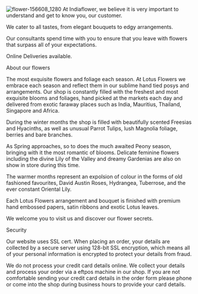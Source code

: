 ![flower-156608_1280](https://user-images.githubusercontent.com/123225727/213980519-51c0f373-2f71-4554-909a-b9092649f60c.png)
At Indiaflower, we believe it is very important to understand and get to know you, our customer.

We cater to all tastes, from elegant bouquets to edgy arrangements. 

Our consultants spend time with you to ensure that you leave with flowers that surpass all of your expectations.

Online Deliveries available.


About our flowers


The most exquisite flowers and foliage each season.
At Lotus Flowers we embrace each season and reflect them in our sublime hand tied posys and arrangements. Our shop is constantly filled with the freshest and most exquisite blooms and foliages, hand picked at the markets each day and delivered from exotic faraway places such as India, Mauritius, Thailand, Singapore and Africa.

During the winter months the shop is filled with beautifully scented Freesias and Hyacinths, as well as unusual Parrot Tulips, lush Magnolia foliage, berries and bare branches.

As Spring approaches, so to does the much awaited Peony season, bringing with it the most romantic of blooms. Delicate feminine flowers including the divine Lily of the Valley and dreamy Gardenias are also on show in store during this time.

The warmer months represent an expolsion of colour in the forms of old fashioned favourites, David Austin Roses, Hydrangea, Tuberrose, and the ever constant Oriental Lily.

Each Lotus Flowers arrangement and bouquet is finished with premium hand embossed papers, satin ribbons and exotic Lotus leaves.

We welcome you to visit us and discover our flower secrets.


Security

Our website uses SSL cert. When placing an order, your details are collected by a secure server using 128-bit SSL encryption, which means all of your personal information is encrypted to protect your details from fraud.

We do not process your credit card details online. We collect your details and process your order via a eftpos machine in our shop. If you are not comfortable sending your credit card details in the order form please phone or come into the shop during business hours to provide your card details.


